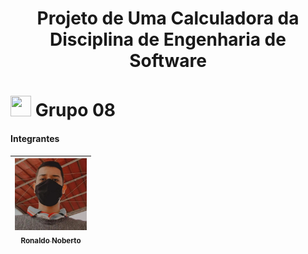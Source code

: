 <h1 align="center"> Projeto de Uma Calculadora da Disciplina de Engenharia de Software <h1>
<img src = "https://user-images.githubusercontent.com/63050133/156777293-72a6e681-2582-4a9d-ad92-09d1181d47c7.gif" width = 33px height = 33px> Grupo 08
 
#### Integrantes
 
| [<img src="./ronaldo.jpeg" width=115><br><sub>Ronaldo Noberto</sub>](https://github.com/Ronaldo913) |
| :---: |

